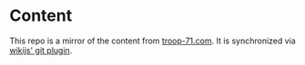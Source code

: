 # Content

This repo is a mirror of the content from [troop-71.com](https://troop-71.com). It is synchronized via [wikijs' git plugin](https://docs.requarks.io/storage/git).
